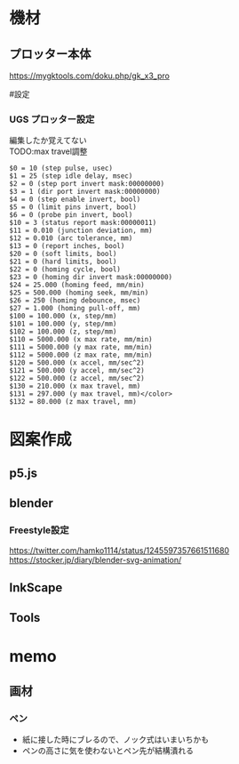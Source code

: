 # 機材
## プロッター本体
https://mygktools.com/doku.php/gk_x3_pro


#設定
### UGS プロッター設定
編集したか覚えてない  
TODO:max travel調整
```
$0 = 10 (step pulse, usec)
$1 = 25 (step idle delay, msec)
$2 = 0 (step port invert mask:00000000)
$3 = 1 (dir port invert mask:00000000)
$4 = 0 (step enable invert, bool)
$5 = 0 (limit pins invert, bool)
$6 = 0 (probe pin invert, bool)
$10 = 3 (status report mask:00000011)
$11 = 0.010 (junction deviation, mm)
$12 = 0.010 (arc tolerance, mm)
$13 = 0 (report inches, bool)
$20 = 0 (soft limits, bool)
$21 = 0 (hard limits, bool)
$22 = 0 (homing cycle, bool)
$23 = 0 (homing dir invert mask:00000000)
$24 = 25.000 (homing feed, mm/min)
$25 = 500.000 (homing seek, mm/min)
$26 = 250 (homing debounce, msec)
$27 = 1.000 (homing pull-off, mm)
$100 = 100.000 (x, step/mm)
$101 = 100.000 (y, step/mm)
$102 = 100.000 (z, step/mm)
$110 = 5000.000 (x max rate, mm/min)
$111 = 5000.000 (y max rate, mm/min)
$112 = 5000.000 (z max rate, mm/min)
$120 = 500.000 (x accel, mm/sec^2)
$121 = 500.000 (y accel, mm/sec^2)
$122 = 500.000 (z accel, mm/sec^2)
$130 = 210.000 (x max travel, mm)
$131 = 297.000 (y max travel, mm)</color>
$132 = 80.000 (z max travel, mm)
```

# 図案作成
## p5.js

## blender
### Freestyle設定
https://twitter.com/hamko1114/status/1245597357661511680
https://stocker.jp/diary/blender-svg-animation/
## InkScape

## Tools



# memo
## 画材
### ペン
- 紙に接した時にブレるので、ノック式はいまいちかも
- ペンの高さに気を使わないとペン先が結構潰れる
